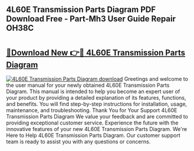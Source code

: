 ## 4L60E Transmission Parts Diagram PDF Download Free - Part-Mh3 User Guide Repair OH38C

# <h2><a href="http://dfhklfr.blite.top/?on=4L60E+Transmission+Parts+Diagram">🔗Download New 👉🔴 4L60E Transmission Parts Diagram</a></h2>

[![4L60E Transmission Parts Diagram download](https://i.imgur.com/lujVjoI.png)](http://dfhklfr.blite.top/?on=4L60E+Transmission+Parts+Diagram)
Greetings and welcome to the user manual for your newly obtained 4L60E Transmission Parts Diagram. This manual is intended to help you become an expert user of your product by providing a detailed explanation of its features, functions, and benefits. You will find step-by-step instructions for installation, usage, maintenance, and troubleshooting. Thank You for Your Support 4L60E Transmission Parts Diagram We value your feedback and are committed to providing exceptional customer service. Experience the future with the innovative features of your new 4L60E Transmission Parts Diagram. We're Here to Help 4L60E Transmission Parts Diagram. Our customer support team is ready to assist you with any questions or concerns.

